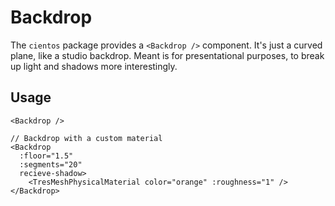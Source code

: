 # Backdrop

<DocsDemo>
    <BackdropDemo class="demo-scene" />
</DocsDemo>

The `cientos` package provides a `<Backdrop />` component. It's just a curved plane, like a studio backdrop. Meant is for presentational purposes, to break up light and shadows more interestingly.

## Usage

```vue
<Backdrop />

// Backdrop with a custom material
<Backdrop  
  :floor="1.5" 
  :segments="20" 
  recieve-shadow>
    <TresMeshPhysicalMaterial color="orange" :roughness="1" />
</Backdrop>
```
